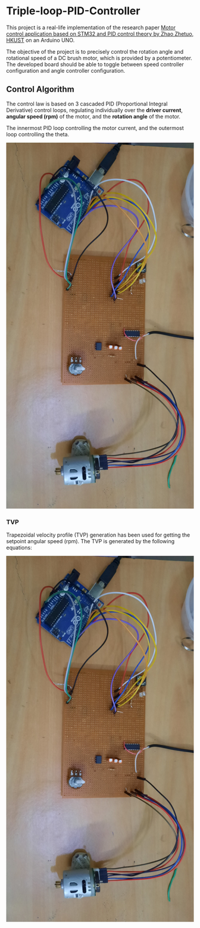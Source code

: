# Triple-loop-PID-Controller
This project is a real-life implementation of the research paper [Motor control application based on STM32 and PID control theory by Zhao Zhetuo, HKUST](../) on an Arduino UNO.

The objective of the project is to precisely control the rotation angle and rotational speed of a DC brush motor, which is provided by a potentiometer. The developed board should be able to toggle between speed controller configuration and angle controller configuration.

## Control Algorithm
The control law is based on 3 cascaded PID (Proportional Integral Derivative) control loops, regulating individually over the **driver current**, **angular speed (rpm)** of the motor, and the **rotation angle** of the motor.

The innermost PID loop controlling the motor current, and the outermost loop controlling the theta.

![alt text](https://github.com/RaunakSRajpal/Triple-loop-PID-Controller/blob/main/Circuit%20Schematics/20210513_214107.jpg "front side")

### TVP
Trapezoidal velocity profile (TVP) generation has been used for getting the setpoint angular speed (rpm). The TVP is generated by the following equations:

![alt text](https://github.com/RaunakSRajpal/Triple-loop-PID-Controller/blob/main/Circuit%20Schematics/20210513_214107.jpg "front side")
